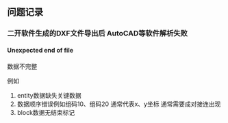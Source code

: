 ## 问题记录

### 二开软件生成的DXF文件导出后 AutoCAD等软件解析失败

#### Unexpected end of file
数据不完整

例如

1. entity数据缺失关键数据
2. 数据顺序错误例如组码10、组码20 通常代表x、y坐标 通常需要成对接连出现
3. block数据无结束标记